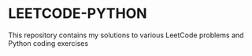 # LEETCODE-PYTHON
This repository contains my solutions to various LeetCode problems and Python coding exercises
